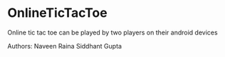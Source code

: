 # OnlineTicTacToe
Online tic tac toe can be played by two players on their android devices

Authors:
Naveen Raina
Siddhant Gupta
